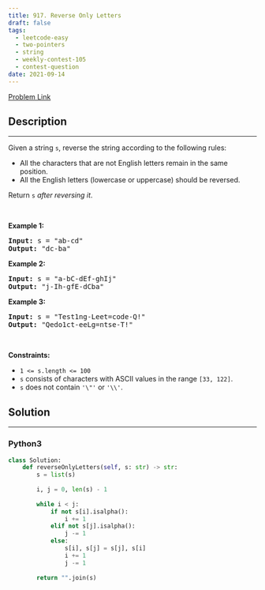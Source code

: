 ```yaml
---
title: 917. Reverse Only Letters
draft: false
tags: 
  - leetcode-easy
  - two-pointers
  - string
  - weekly-contest-105
  - contest-question
date: 2021-09-14
---
```


[Problem Link](https://leetcode.com/problems/reverse-only-letters/)

## Description

---
<p>Given a string <code>s</code>, reverse the string according to the following rules:</p>

<ul>
	<li>All the characters that are not English letters remain in the same position.</li>
	<li>All the English letters (lowercase or uppercase) should be reversed.</li>
</ul>

<p>Return <code>s</code><em> after reversing it</em>.</p>

<p>&nbsp;</p>
<p><strong class="example">Example 1:</strong></p>
<pre><strong>Input:</strong> s = "ab-cd"
<strong>Output:</strong> "dc-ba"
</pre><p><strong class="example">Example 2:</strong></p>
<pre><strong>Input:</strong> s = "a-bC-dEf-ghIj"
<strong>Output:</strong> "j-Ih-gfE-dCba"
</pre><p><strong class="example">Example 3:</strong></p>
<pre><strong>Input:</strong> s = "Test1ng-Leet=code-Q!"
<strong>Output:</strong> "Qedo1ct-eeLg=ntse-T!"
</pre>
<p>&nbsp;</p>
<p><strong>Constraints:</strong></p>

<ul>
	<li><code>1 &lt;= s.length &lt;= 100</code></li>
	<li><code>s</code> consists of characters with ASCII values in the range <code>[33, 122]</code>.</li>
	<li><code>s</code> does not contain <code>&#39;\&quot;&#39;</code> or <code>&#39;\\&#39;</code>.</li>
</ul>


## Solution

---
### Python3
``` py title='reverse-only-letters'
class Solution:
    def reverseOnlyLetters(self, s: str) -> str:
        s = list(s)
        
        i, j = 0, len(s) - 1
        
        while i < j:
            if not s[i].isalpha():
                i += 1
            elif not s[j].isalpha():
                j -= 1
            else:
                s[i], s[j] = s[j], s[i]
                i += 1
                j -= 1
        
        return "".join(s)
```

